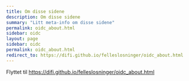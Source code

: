 ```yaml
---
title: Om disse sidene
description: Om disse sidene
summary: "Litt meta-info om disse sidene"
permalink: oidc_about.html     
sidebar: oidc
layout: page
sidebar: oidc
permalink: oidc_about.html      
redirect_to: https://difi.github.io/felleslosninger/oidc_about.html     
---
```

Flyttet til https://difi.github.io/felleslosninger/oidc_about.html     
